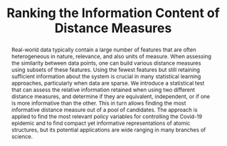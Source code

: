 ---
layout: publication-single
title: Ranking the Information Content of Distance Measures
abstract: |
  Real-world data typically contain a large number of features that
  are often heterogeneous in nature, relevance, and also units of
  measure. When assessing the similarity between data points, one can
  build various distance measures using subsets of these
  features. Using the fewest features but still retaining sufficient
  information about the system is crucial in many statistical learning
  approaches, particularly when data are sparse. We introduce a
  statistical test that can assess the relative information retained
  when using two different distance measures, and determine if they
  are equivalent, independent, or if one is more informative than the
  other. This in turn allows finding the most informative distance
  measure out of a pool of candidates. The approach is applied to find
  the most relevant policy variables for controlling the Covid-19
  epidemic and to find compact yet informative representations of
  atomic structures, but its potential applications are wide ranging
  in many branches of science.
description: Researchers can assess the similarity of different data points by
  creating measures of distance between them. This paper assesses the amount of
  information contained in different distance measures.
published: 2021-04-30
image:
authors:
  internal_authors:
  external_authors:
    - family: Glielmo
      given: Aldo
    - family: Zeni
      given: Claudio
    - family: Cheng
      given: Bingqing
    - family: Csanyi
      given: Gabor
    - family: Laio
      given: Alessandro
  consortium_authors:
editors:
  internal_editors:
  external_editors:
  consortium_editors:
details:
  openreview:
  pages:
  software:
  number:
  html:
  container-title:
  pdf:
  arxiv:
  address:
  journal:
  volume:
  website:
  ssrn:
  publisher:
  doi: 10.48550/ARXIV.2104.15079
---